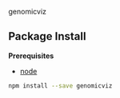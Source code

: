 genomicviz

Package Install
---------------

**Prerequisites**
- [node](http://nodejs.org/)

```bash
npm install --save genomicviz
```
